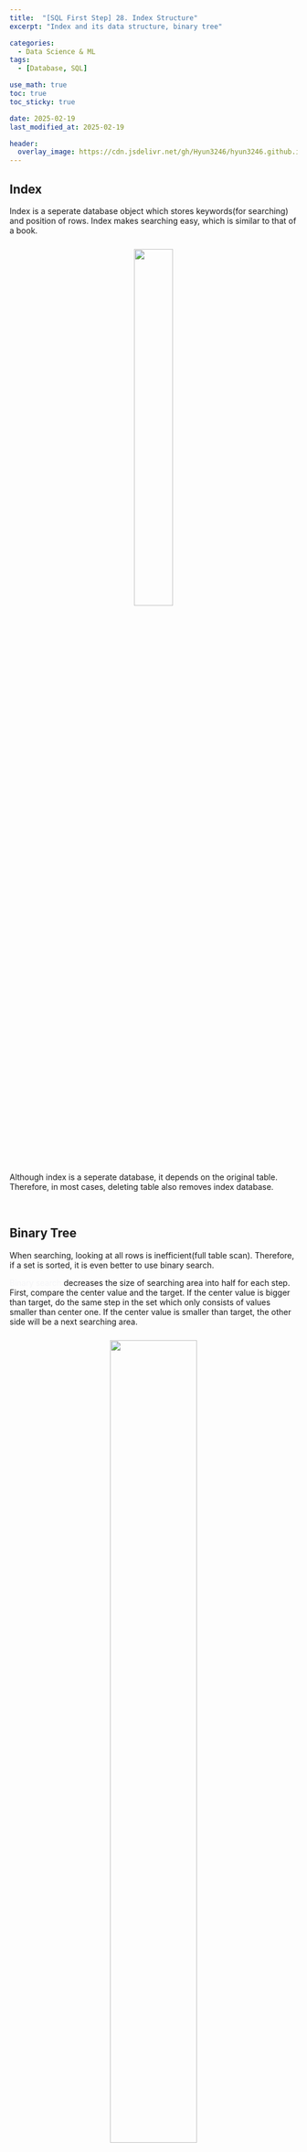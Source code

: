 ```yaml
---
title:  "[SQL First Step] 28. Index Structure"
excerpt: "Index and its data structure, binary tree"

categories:
  - Data Science & ML
tags:
  - [Database, SQL]

use_math: true
toc: true
toc_sticky: true

date: 2025-02-19
last_modified_at: 2025-02-19

header:
  overlay_image: https://cdn.jsdelivr.net/gh/Hyun3246/hyun3246.github.io@master/image/overlay image/SQL First Step.png
---
```

## Index
Index is a seperate database object which stores keywords(for searching) and position of rows. Index makes searching easy, which is similar to that of a book.
<br/>
<figure style="display:block; text-align:center;">
<img src="https://cdn.jsdelivr.net/gh/Hyun3246/hyun3246.github.io@master/image/SQL First Step/Index and table.png"
    style="width: 40%; height: auto; margin:10px">
</figure>
<br/>

Although index is a seperate database, it depends on the original table. Therefore, in most cases, deleting table also removes index database.


<br/>

## Binary Tree
When searching, looking at all rows is inefficient(full table scan). Therefore, if a set is sorted, it is even better to use binary search.

<span style="color:#F5F5F7">Binary search</span> decreases the size of searching area into half for each step. First, compare the center value and the target. If the center value is bigger than target, do the same step in the set which only consists of values smaller than center one. If the center value is smaller than target, the other side will be a next searching area.
<br/>
<figure style="display:block; text-align:center;">
<img src="https://cdn.jsdelivr.net/gh/Hyun3246/hyun3246.github.io@master/image/SQL First Step/Example of binary search.png"
    style="width: 60%; height: auto; margin:10px">
</figure>
  <figcaption style="text-align:center; font-size:14px; color:#808080">
    Reference: GeeksforGeeks
  </figcaption>
<br/>

However, it is difficult to always sort the index. <span style="color:#F5F5F7">Binary tree</span> solves the problem. Index is usually stored in binary tree structure.

In binary tree, storing and searching value startes at the root node. Basic rule is very simple. Go left side if the value is smaller than the node. Go right in the other case.

For more information, see [here](https://hyun3246.github.io/computer%20science/MIT-%ED%8C%8C%EC%9D%B4%EC%8D%AC%EC%9D%84-%EC%9D%B4%EC%9A%A9%ED%95%9C-%EC%95%8C%EA%B3%A0%EB%A6%AC%EC%A6%98%EC%9D%98-%EC%9D%B4%ED%95%B4-5.-%EC%9D%BC%EC%A0%95-%EC%98%88%EC%95%BD%EA%B3%BC-%EC%9D%B4%EC%A7%84-%ED%83%90%EC%83%89-%ED%8A%B8%EB%A6%AC/).


<br/>
<figure style="display:block; text-align:center;">
<img src="https://cdn.jsdelivr.net/gh/Hyun3246/hyun3246.github.io@master/image/SQL First Step/Example of binary tree.png"
    style="width: 60%; height: auto; margin:10px">
</figure>
  <figcaption style="text-align:center; font-size:14px; color:#808080">
    Reference: GeeksforGeeks
  </figcaption>
<br/>

> It is impossible to store same value in binary tree used in index database.


<br/>
<br/>

*All images, except those with separate source indications, are excerpted from lecture materials.*